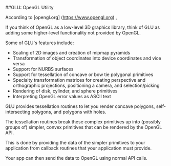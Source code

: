 
##GLU: OpenGL Utility

According to [opengl.org] (https://www.opengl.org) ,

If you think of OpenGL as a low-level 3D graphics library, think of GLU as adding some higher-level functionality not provided by OpenGL. 

Some of GLU's features include:

* Scaling of 2D images and creation of mipmap pyramids
* Transformation of object coordinates into device coordinates and vice versa
* Support for NURBS surfaces
* Support for tessellation of concave or bow tie polygonal primitives
* Specialty transformation matrices for creating perspective and orthographic projections, positioning a camera, and selection/picking
* Rendering of disk, cylinder, and sphere primitives
* Interpreting OpenGL error values as ASCII text

GLU provides tessellation routines to let you render concave polygons, self-intersecting polygons, and polygons with holes. 

The tessellation routines break these complex primitives up into (possibly groups of) simpler, convex primitives that can be rendered by the OpenGL API. 

This is done by providing the data of the simpler primitives to your application from callback routines that your application must provide.

Your app can then send the data to OpenGL using normal API calls.
